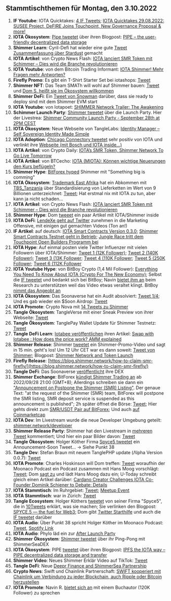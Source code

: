 ## Stammtischthemen für Montag, den 3.10.2022

1. **IF Youtube**: IOTA Quicktakes: [4 IF Tweets](https://twitter.com/iota/status/1574323033430544387?s=20&t=u1GN9rGt8FYrel5jz68mRA); [IOTA Quicktakes 29.08.2022: SUSEE Project, DeFIRE Joins Touchpoint, New Governance Proposal & more!](https://www.youtube.com/watch?v=mUlFg7h1V80)
2. **IOTA Ökosystem**: [Pipe tweetet](https://twitter.com/PIPE_DATA/status/1574414923752476676?s=20&t=u1GN9rGt8FYrel5jz68mRA) über ihren Blogpost: [PIPE – the user-friendly decentralized data storage](https://tanglehub.eu/pipe-pipe-the-user-friendly-decentralized-data-storage/)
3. **Shimmer Learn**: Cyril-Defi hat wieder eine gute [Tweet Zusammenfassung über Stardust](https://twitter.com/cyrilXBT/status/1574458832780132352?s=20&t=u1GN9rGt8FYrel5jz68mRA) gemacht
4. **IOTA Artikel**: von Crypto News Flash: [IOTA lanciert SMR Token mit Schimmer – Dies wird die Branche revolutionieren](https://www.crypto-news-flash.com/de/iota-startet-smr-token-mit-shimmer-kurs-steigt-bereits/)
5. **IOTA Youtube**: von dem Bitcoin Trading Informant: [IOTA Shimmer! Mehr Fragen mehr Antworten?](https://www.youtube.com/watch?v=b2KWAl9yekM)
6. **Firefly Promo**: Es gibt ein T-Shirt Starter Set bei iotashops: [Tweet](https://twitter.com/iotashop/status/1574658018360295424?s=20&t=u1GN9rGt8FYrel5jz68mRA)
7. **Shimmer NFT**: Das Team SMATh will wohl auf Shimmer bauen: [Tweet](https://twitter.com/TeamSMATh/status/1574505445686902852?s=20&t=u1GN9rGt8FYrel5jz68mRA) und [Dom S. heißt sie im Ökosystem willkommen](https://twitter.com/DomSchiener/status/1574646642774769665?s=20&t=u1GN9rGt8FYrel5jz68mRA)
8. **Shimmer DeFi**: Ein [Tweet von Snowman](https://twitter.com/SnowMan_Finance/status/1574620877144338432?s=20&t=u1GN9rGt8FYrel5jz68mRA) darüber, dass sie ready to deploy sind mit dem Shimmer EVM start
9. **IOTA Youtube**: von Iotapoet: [SHIMMER Network Trailer: The Awakening](https://www.youtube.com/watch?v=EoVu3OFS7Vg)
10. **Schimmer Launch Party**: [Shimmer tweetet](https://twitter.com/shimmernet/status/1574778399163387905?s=20&t=zrn6lxHJUw2wd3JZP4xd1A) über die Launch Party. Hier der Livestrea: [Shimmer Community Launch Party - September 28th at 2PM CEST](https://www.youtube.com/watch?v=MgznoGFPhA8)
11. **IOTA Ökosystem**: Neue Webseite von TangleLabs: [Identity Manager – Self Sovereign Identity Made Simple](https://tanglelabs.io/identity-manager-self-sovereign-identity-made-simple/)
12. **IOTA Adoption**: [Chicago Connectory tweetet](https://twitter.com/connectory/status/1574520696054636545?s=20&t=4Vffzomwlmby9_vugusiOw) sehr positiv von IOTA und verlinkt ihre [Webseite (mit Bosch und IOTA inside...)](https://chicagoconnectory.com/community-iot-experience/)
13. **IOTA Artikel**: von Crypto Daily: [IOTA’s SMR Token, Shimmer Network To Go Live Tomorrow](https://cryptodaily.co.uk/2022/09/iota-s-smr-token-shimmer-network-to-go-live-tomorrow)
14. **IOTA Artikel**: von BTCecho: [IOTA (MIOTA): Können wichtige Neuerungen den Kurs beflügeln?](https://www.btc-echo.de/news/iota-miota-koennen-wichtige-neuerungen-den-kurs-befluegeln-151446/)
15. **Shimmer Hype**: [BitForex hyped](https://twitter.com/bitforexcom/status/1574675578510184448?s=20&t=Bd3M7Y_vECVg7Vv5JqGdUg) Shimmer mit "Something big is comming"
16. **IOTA Ökosystem**: [Trademark East Afrika](https://twitter.com/TradeMarkEastA) hat ein Abkommen mit [TBS_Tanzania](https://twitter.com/TBS_Tanzania) über Standardisierung von Lieferketten im Wert von 9 Billionen unterzeichnet: [Tweet](https://twitter.com/TradeMarkEastA/status/1574336544542019584?s=20&t=drdSxfzUYmiKxXl9B__tHA); Hat erstmal nix mit IOTA zu tun, aber kann ja nicht schaden...
17. **IOTA Artikel**: von Crypto News Flash: [IOTA lanciert SMR Token mit Schimmer – Dies wird die Branche revolutionieren](https://www.crypto-news-flash.com/de/iota-startet-smr-token-mit-shimmer-kurs-steigt-bereits/)
18. **Shimmer Hype**: Dom [tweeet](https://twitter.com/DomSchiener/status/1574756674363080704?s=20&t=u1GN9rGt8FYrel5jz68mRA) ein paar Artikel mit IOTA/Shimmer inside
19. **IOTA DeFi**: [LendeXe geht auf Twitter](https://twitter.com/LendeXeFinance) zunehmen in die Marketing Offensive, mit einigen gut gemachten Videos (Ton an!)
20. **IF Artikel**: auf deutsch: [IOTA Smart Contracts Version 0.3.0](https://iota-kurs.de/iota-smart-contracts-version-0-3-0/); [Shimmer Smart Contracts Testnet geht in Betrieb](https://iota-kurs.de/shimmer-smart-contracts-testnet-geht-in-betrieb/); [Jungle Race tritt dem Touchpoint Open Builders Programm bei](https://iota-kurs.de/jungle-race-tritt-dem-touchpoint-open-builders-programm-bei/)
21. **IOTA Hype**: Auf einmal posten viele Twitter Influenzer mit vielen Followern über IOTA/Shimmer: [Tweet 1 (12K Follower)](https://twitter.com/coinesper/status/1574829941283328008?s=20&t=7oKAl3oVLAII131nnGEUeg); [Tweet 2 (140K Follower)](https://twitter.com/machinelearnflx/status/1574644875747811330?s=20&t=7oKAl3oVLAII131nnGEUeg); [Tweet 3 (13K Follower](https://twitter.com/ihub_crypto/status/1574826172491468800?s=20&t=7oKAl3oVLAII131nnGEUeg); [Tweet 4 (110K Follower](https://twitter.com/TheDustyBC/status/1574830311380201477?s=20&t=7oKAl3oVLAII131nnGEUeg); [Tweet 5 (250K Follower](https://twitter.com/AltCryptoGems/status/1574849606965293057?s=20&t=6A_I_OrJHdhzUXmD6G1VLw); [Tweet 6 (112K Follower](https://twitter.com/TheDustyBC/status/1574830311380201477?s=20&t=tD3nY5J5e7GWpm6K3ErNYA)
22. **IOTA Youtube Hype**: von BitBoy Crypto (1,4 Mil Follower): [Everything You Need To Know About IOTA (Crypto For The New Economy)](https://twitter.com/TheDustyBC/status/1574830311380201477?s=20&t=7oKAl3oVLAII131nnGEUeg); Selbst die [IF tweetet](https://twitter.com/iota/status/1575019495277592576?s=20&t=ath-9Ez-CiOcYWUzoIUxuA) und bedankt sich bei BitBoy; Navin [bietet ihm an](https://twitter.com/navinram999/status/1574853845515177992?s=20&t=ath-9Ez-CiOcYWUzoIUxuA) beim Research zu unterstützen weil das Video etwas veraltet klingt. BitBoy [nimmt das Angeobt an](https://twitter.com/Bitboy_Crypto/status/1574871958231064602?s=20&t=ath-9Ez-CiOcYWUzoIUxuA)
23. **IOTA Ökosystem**: Das Soonaverse hat ein Audit absolviert: [Tweet 1/4](https://twitter.com/soon_labs/status/1574824816305004544); Und es gab wieder ein $Soon Airdrop: [Tweet](https://twitter.com/soon_labs/status/1574979714514657280?s=20&t=ath-9Ez-CiOcYWUzoIUxuA)
24. **IOTA Promote**: Crypto Nova mit [14 Tweets zu Shimmer](https://twitter.com/CryptoGirlNova/status/1574866255428943872?s=20&t=ath-9Ez-CiOcYWUzoIUxuA)
25. **Tangle Ökosystem**: TangleVerse mit einer Sneak Preview von ihrer Webseite: [Tweet](https://twitter.com/TangleVerseWeb/status/1575048310179926017?s=20&t=ath-9Ez-CiOcYWUzoIUxuA)
26. **Tangle Ökosystem**: TanglePay Wallet Update für Shimmer Testnetz: [Tweet](https://twitter.com/tanglepaycom/status/1575057725431590913?s=20&t=ath-9Ez-CiOcYWUzoIUxuA)
27. **Tangle DeFi Learn**: [Iotabee veröffentlichen](https://twitter.com/iotabee/status/1575047935485571072?s=20&t=sJwvfMEXvPegac3IsIz06Q) ihren Artikel: [Swap with Iotabee : How does the price work? AMM explained](https://medium.com/@iotabee/swap-with-iotabee-how-does-the-price-work-amm-explained-c57332798fea)
28. **Shimmer Release**: Shimmer [tweetet](https://twitter.com/shimmernet/status/1575059129948934149?s=20&t=sJwvfMEXvPegac3IsIz06Q) ein Shimmer-Promo-Video und sagt in 15 min. geht's los! Um 12 Uhr CET war es dann soweit: [Tweet von Shimmer](https://twitter.com/shimmernet/status/1575062856084725760?s=20&t=OVi6TspW0zNvz0MfUq-jtA); Blogpost: [Shimmer Network and Token Launch](https://blog.shimmer.network/shimmer-network-and-token-launch/)
29. **Firefly Release**: [https://blog.shimmer.network/how-to-claim-smr-firefly/](https://blog.shimmer.network/how-to-claim-smr-firefly/)
30. **Tangle DeFi**: Das Soonaverse [veröffentlicht](https://twitter.com/soon_labs/status/1575110315603161089?s=20&t=hzIQHhIc1MQplPDWIT6HWw) ihre DEX
31. **Shimmer Exchange**: BitForex [kündigt Shimmer Trading an](https://twitter.com/bitforexcom/status/1575085061476560898?s=20&t=GxRzlbxc6apKsFsMe8yVWA) ab 2022/09/28 21:00 (GMT+8); Allerdings schreiben sie dann ein ["Announcement on Postpone the Shimmer (SMR) Listing"](https://support.bitforex.com/hc/en-us/articles/10966587214105-Announcement-on-Postpone-the-Shimmer-SMR-Listing). Der genaue Text: "at the request of the Shimmer (SMR) team, BitForex will postpone the SMR listing, SMR deposit service is suspended as this announcement is published"; 2h später öffnet die Börse: [Tweet](https://twitter.com/bitforexcom/status/1575144036494897152?s=20&t=YcNDz879pJANS2A3axdhpw); Hier gehts direkt zum [SMR/USDT Pair auf BitForex](https://www.bitforex.com/en/spot/smr_usdt); Und auch [auf Coinmarketcap](https://coinmarketcap.com/currencies/shimmer/)
32. **IOTA Dev**: Im Livestream wurde die neue Developer Umgebung geteilt: [shimmer.network/developer](https://shimmer.network/developer)
33. **Shimmer Release Party**: Shimmer hat den Livestream in [mehreren Tweet](https://twitter.com/shimmernet/status/1575090453480980481?s=20&t=yAY7dg0XYAtFBdC_S0Ygdw) kommentiert; Und hier ein paar Bilder davon: [Tweet](https://twitter.com/shimmernet/status/1575425169157492736?s=20&t=QBVpOgNjR1XGRrCPlaUpig)
34. **Tangle Ökosystem**: Holger Köther Firma [Spyce5 tweetet](https://twitter.com/SPYCE_5/status/1575370226841034753?s=20&t=tD3nY5J5e7GWpm6K3ErNYA) ein Announcement-Soon Tweet... -> Siehe Punkt 38
35. **Tangle Dev**: Stefan Braun mit neuem TanglePHP update (Λlpha Version 0.0.7): [Tweet](https://twitter.com/tanglePHP/status/1575048952743088128?s=20&t=tD3nY5J5e7GWpm6K3ErNYA)
36. **IOTA Promote**: Charles Hoskinson will Dom treffen: [Tweet](https://twitter.com/IOHK_Charles/status/1575318678358216706?s=20&t=tD3nY5J5e7GWpm6K3ErNYA) woraufhin der Moonaco Podcast ein Podcast zusammen mit Hans Moog vorschlägt: [Tweet](https://twitter.com/MoonacoPodcast/status/1575343587671379974?s=20&t=tD3nY5J5e7GWpm6K3ErNYA); Dom [sagt zu](https://twitter.com/DomSchiener/status/1575390297235853315?s=20&t=tD3nY5J5e7GWpm6K3ErNYA) und lädt Hans Moog dazu ein; U-Today schreibt gleich einen Artikel darüber: [Cardano Creator Challenges IOTA Co-Founder Dominik Schiener to Debate: Details](https://u.today/cardano-creator-challenges-iota-co-founder-dominik-schiener-to-debate-details)
37. **IOTA Stammtisch**: Im Ruhrgebiet: [Tweet](https://twitter.com/IotaPunks_71/status/1575386662154260481?s=20&t=tD3nY5J5e7GWpm6K3ErNYA); [Meetup Event](https://www.meetup.com/de-DE/the-future-of-web3-iota-stammtisch-ruhrgebiet/events/288790893/)
38. **IOTA Stammtisch**: war in Zürich: [Tweet](https://twitter.com/ZurichIota/status/1575420817713893376?s=20&t=NucJG_UwlD5xPiB0MaEWtQ)
39. **Tangle Ecosystem**: Holger Köthers [tweetet](https://twitter.com/HolgerKoether/status/1575463053369417737?s=20&t=W1Rj1bu-8MUbS1hnL64DPg) von seiner Firma "Spyce5", die in [10Tweets](https://twitter.com/SPYCE_5/status/1575462083814215684?s=20&t=YSg4SMemO2LkRrKMa07ZQg) erklärt, was sie machen; Sie verlinken den Blogpost: [SPYCE.5 — the fuel for Web3](https://spyce5.medium.com/spyce-5-the-fuel-for-web3-83a4df6dfa7e); Dom gibt [Twitter Starthilfe](https://twitter.com/DomSchiener/status/1575465490029355012?s=20&t=NucJG_UwlD5xPiB0MaEWtQ) und auch die [IF tweetet](https://twitter.com/iota/status/1575473606632640512?s=20&t=BfhqAt3Ozl49vZPv82NZuQ) darüber
40. **IOTA Audio**: Über Punkt 38 spricht Holger Köther im Moonaco Podcast: [Tweet](https://twitter.com/MoonacoPodcast/status/1575458788458504193?s=20&t=NucJG_UwlD5xPiB0MaEWtQ), [Spotify Link](https://open.spotify.com/episode/1pyhY1BNOML8I5m2Xjsntj?si=r5q-ZEQET46h_JN1RmO8sw&nd=1)
41. **IOTA Audio**: Phylo läd ein zur [After Launch Party](https://twitter.com/PhyloIota/status/1575452207595458561?s=20&t=NucJG_UwlD5xPiB0MaEWtQ)
42. **Shimmer Ökosystem**: [Shimmer tweetet](https://twitter.com/shimmernet/status/1575465498623578112?s=20&t=NucJG_UwlD5xPiB0MaEWtQ) über ihr Ping-Pong mit ShimmerSeaDEX
43. **IOTA Ökosystem**: PIPE [tweetet](https://twitter.com/PIPE_DATA/status/1575441826948988928?s=20&t=NucJG_UwlD5xPiB0MaEWtQ) über ihren Blogpost: [IPFS the IOTA way – PIPE decentralized data storage and transfer](https://tanglehub.eu/ipfs-the-iota-way/)
44. **Shimmer Video**: Neues Shimmer Erklär Video auf TikTok: [Tweet](https://twitter.com/cryptochefs_io/status/1575184404947017728?s=20&t=BfhqAt3Ozl49vZPv82NZuQ)
45. **Tangle DeFi**: Neue [Deepr Finance and ShimmerSea Partnership](https://medium.com/@Deepr.Finance/deepr-finance-and-shimmersea-partnership-bedbbe7af40d)
46. **Crypto News**: Swift und Chainlink Partnerschaft: [SWIFT kooperiert mit Chainlink um Verbindung zu jeder Blockchain, auch Ripple oder Bitcoin herzustellen](https://www.crypto-news-flash.com/de/chainlink-verbindet-die-swift-und-blockchain-welt/?feed_id=10484&_unique_id=63359ec5539b9)
47. **IOTA Promote**: Navin R. [bietet sich an](https://twitter.com/navinram999/status/1575471437195927553?s=20&t=BfhqAt3Ozl49vZPv82NZuQ) mit einem Buchautor (120K Follower) zu sprechen





